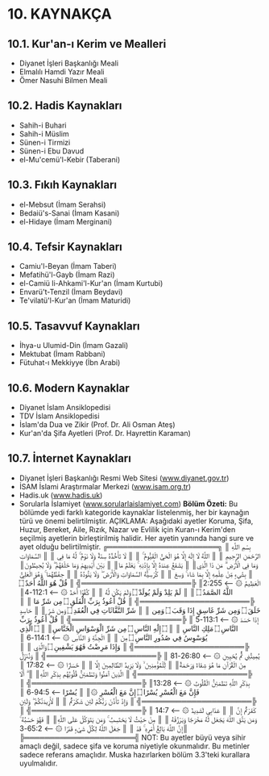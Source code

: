 # 10. KAYNAKÇA
## 10.1. Kur'an-ı Kerim ve Mealleri
- Diyanet İşleri Başkanlığı Meali
- Elmalılı Hamdi Yazır Meali
- Ömer Nasuhi Bilmen Meali
## 10.2. Hadis Kaynakları
- Sahih-i Buhari
- Sahih-i Müslim
- Sünen-i Tirmizi
- Sünen-i Ebu Davud
- el-Mu'cemü'l-Kebir (Taberani)
## 10.3. Fıkıh Kaynakları
- el-Mebsut (İmam Serahsi)
- Bedaiü's-Sanai (İmam Kasani)
- el-Hidaye (İmam Merginani)
## 10.4. Tefsir Kaynakları
- Camiu'l-Beyan (İmam Taberi)
- Mefatihü'l-Gayb (İmam Razi)
- el-Camiü li-Ahkami'l-Kur'an (İmam Kurtubi)
- Envarü't-Tenzil (İmam Beydavi)
- Te'vilatü'l-Kur'an (İmam Maturidi)
## 10.5. Tasavvuf Kaynakları
- İhya-u Ulumid-Din (İmam Gazali)
- Mektubat (İmam Rabbani)
- Fütuhat-ı Mekkiyye (İbn Arabi)
## 10.6. Modern Kaynaklar
- Diyanet İslam Ansiklopedisi
- TDV İslam Ansiklopedisi
- İslam'da Dua ve Zikir (Prof. Dr. Ali Osman Ateş)
- Kur'an'da Şifa Ayetleri (Prof. Dr. Hayrettin Karaman)
## 10.7. İnternet Kaynakları
- Diyanet İşleri Başkanlığı Resmi Web Sitesi (www.diyanet.gov.tr)
- İSAM İslami Araştırmalar Merkezi (www.isam.org.tr)
- Hadis.uk (www.hadis.uk)
- Sorularla İslamiyet (www.sorularlaislamiyet.com)
**Bölüm Özeti:**
Bu bölümde yedi farklı kategoride kaynaklar listelenmiş, her bir kaynağın türü ve önemi belirtilmiştir.
AÇIKLAMA: Aşağıdaki ayetler Koruma, Şifa, Huzur, Bereket, Aile, Rızık, Nazar ve Evlilik için Kuran-ı Kerim'den seçilmiş ayetlerin birleştirilmiş halidir. Her ayetin yanında hangi sure ve ayet olduğu belirtilmiştir.
╔══════════════════════╗
║  بِسْمِ اللَّهِ الرَّحْمَنِ الرَّحِيمِ          ║
║  اللَّهُ لَا إِلَٰهَ إِلَّا هُوَ الْحَيُّ الْقَيُّومُ ۚ ║
║  لَا تَأْخُذُهُ سِنَةٌ وَلَا نَوْمٌ ۚ لَّهُ مَا فِي ║
║  السَّمَاوَاتِ وَمَا فِي الْأَرْضِ ۗ مَن ذَا الَّذِي║
║  يَشْفَعُ عِندَهُ إِلَّا بِإِذْنِهِ ۚ يَعْلَمُ مَا║
║  بَيْنَ أَيْدِيهِمْ وَمَا خَلْفَهُمْ ۖ وَلَا يُحِيطُونَ║
║  بِشَيْءٍ مِّنْ عِلْمِهِ إِلَّا بِمَا شَاءَ ۚ وَسِعَ ║
║  كُرْسِيُّهُ السَّمَاوَاتِ وَالْأَرْضَ ۖ وَلَا يَئُودُهُ ║
║  حِفْظُهُمَا ۚ وَهُوَ الْعَلِيُّ الْعَظِيمُ ۞ ⟵ 2:255║
╠══════════════════════╣
║  قُلْ هُوَ اللَّهُ أَحَدٌ ۝ اللَّهُ الصَّمَدُ ۝    ║
║  لَمْ يَلِدْ وَلَمْ يُولَدْ ۝ وَلَمْ يَكُن لَّهُ ║
║  كُفُوًا أَحَدٌ ۞ ⟵ 112:1-4║
╠══════════════════════╣
║  قُلْ أَعُوذُ بِرَبِّ الْفَلَقِ ۝ مِن شَرِّ مَا   ║
║  خَلَقَ ۝ وَمِن شَرِّ غَاسِقٍ إِذَا وَقَبَ ۝ وَمِن  ║
║  شَرِّ النَّفَّاثَاتِ فِي الْعُقَدِ ۝ وَمِن شَرِّ ║
║  حَاسِدٍ إِذَا حَسَدَ ۞ ⟵ 113:1-5    ║
╠══════════════════════╣
║  قُلْ أَعُوذُ بِرَبِّ النَّاسِ ۝ مَلِكِ النَّاسِ  ║
║  ۝ إِلَٰهِ النَّاسِ ۝ مِن شَرِّ الْوَسْوَاسِ الْخَنَّاسِ║
║  ۝ الَّذِي يُوَسْوِسُ فِي صُدُورِ النَّاسِ ۝ مِنَ ║
║  الْجِنَّةِ وَ النَّاسِ ۞ ⟵ 114:1-6   ║
╠══════════════════════╣
║  وَإِذَا مَرِضْتُ فَهُوَ يَشْفِينِ ۝ وَالَّذِي  ║
║  يُمِيتُنِي ثُمَّ يُحْيِينِ ۞ ⟵ 26:80-81   ║
╠══════════════════════╣
║  وَنُنَزِّلُ مِنَ الْقُرْآنِ مَا هُوَ شِفَاءٌ وَرَحْمَةٌ║
║  لِّلْمُؤْمِنِينَ ۙ وَلَا يَزِيدُ الظَّالِمِينَ إِلَّا ║
║  خَسَارًا ۞ ⟵ 17:82             ║
╠══════════════════════╣
║  الَّذِينَ آمَنُوا وَتَطْمَئِنُّ قُلُوبُهُم بِذِكْرِ اللَّهِ║
║  ۗ أَلَا بِذِكْرِ اللَّهِ تَطْمَئِنُّ الْقُلُوبُ ۞ ⟵ 13:28║
╠══════════════════════╣
║  فَإِنَّ مَعَ الْعُسْرِ يُسْرًا ۝ إِنَّ مَعَ الْعُسْرِ ۞║
║  يُسْرًا ⟵ 94:5-6           ║
╠══════════════════════╣
║  وَإِذْ تَأَذَّنَ رَبُّكُمْ لَئِن شَكَرْتُمْ  ║
║  لَأَزِيدَنَّكُمْ ۖ وَلَئِن كَفَرْتُمْ إِنَّ  ║
║  عَذَابِي لَشَدِيدٌ ۞ ⟵ 14:7    ║
╠══════════════════════╣
║  وَمَن يَتَّقِ اللَّهَ يَجْعَل لَّهُ مَخْرَجًا وَيَرْزُقْهُ ║
║  مِنْ حَيْثُ لَا يَحْتَسِبُ ۚ وَمَن يَتَوَكَّلْ عَلَى اللَّهِ║
║  فَهُوَ حَسْبُهُ ۚ إِنَّ اللَّهَ بَالِغُ أَمْرِهِ ۚ قَدْ ║
║  جَعَلَ اللَّهُ لِكُلِّ شَيْءٍ قَدْرًا ۞ ⟵ 65:2-3║
╠══════════════════════╣
NOT: Bu ayetler büyü veya sihir amaçlı değil, sadece şifa ve koruma niyetiyle okunmalıdır.
Bu metinler sadece referans amaçlıdır. Muska hazırlarken bölüm 3.3'teki kurallara uyulmalıdır.
